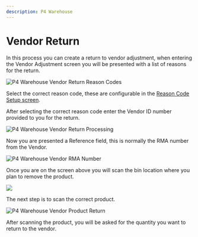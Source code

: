 ```yaml
---
description: P4 Warehouse
---
```


# Vendor Return

In this process you can create a return to vendor adjustment, when entering the Vendor Adjustment screen you will be presented with a list of reasons for the return.

![P4 Warehouse Vendor Return Reason Codes](<../../.gitbook/assets/image (37).png>)

Select the correct reason code, these are configurable in the [Reason Code Setup screen](../../setup/system-configuration/reason-codes-1.md).

After selecting the correct reason code enter the Vendor ID number provided to you for the return.

![P4 Warehouse Vendor Return Processing](<../../.gitbook/assets/image (43).png>)

Now you are presented a Reference field, this is normally the RMA number from the Vendor.

![P4 Warehouse Vendor RMA Number](<../../.gitbook/assets/image (25).png>)

Once you are on the screen above you will scan the bin location where you plan to remove the product.

![](<../../.gitbook/assets/image (12).png>)

The next step is to scan the correct product.

![P4 Warehouse Vendor Product Return](<../../.gitbook/assets/image (29).png>)

After scanning the product, you will be asked for the quantity you want to return to the vendor.

